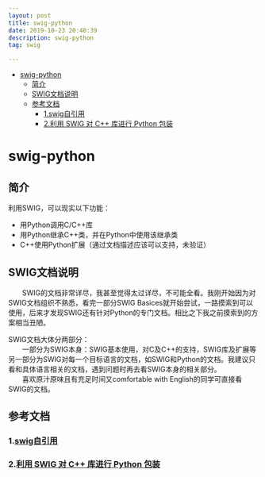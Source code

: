 ```yaml
---
layout: post
title: swig-python
date: 2019-10-23 20:40:39
description: swig-python
tag: swig

---
```

- [swig-python](#swig-python)
  - [简介](#简介)
  - [SWIG文档说明](#swig文档说明)
  - [参考文档](#参考文档)
    - [1.swig自引用](#1swig自引用)
    - [2.利用 SWIG 对 C++ 库进行 Python 包装](#2利用-swig-对-c-库进行-python-包装)

# swig-python
## 简介
利用SWIG，可以现实以下功能：
+ 用Python调用C/C++库
+ 用Python继承C++类，并在Python中使用该继承类
+ C++使用Python扩展（通过文档描述应该可以支持，未验证）

## SWIG文档说明
&emsp;&emsp;SWIG的文档非常详尽，我甚至觉得太过详尽，不可能全看。我刚开始因为对SWIG文档组织不熟悉，看完一部分SWIG Basices就开始尝试，一路摸索到可以使用，后来才发现SWIG还有针对Python的专门文档。相比之下我之前摸索到的方案相当丑陋。

SWIG文档大体分两部分：  
&emsp;&emsp;一部分为SWIG本身：SWIG基本使用，对C及C++的支持，SWIG库及扩展等
另一部分为SWIG对每一个目标语言的文档，如SWIG和Python的文档。我建议只看和具体语言相关的文档，遇到问题时再去看SWIG本身的相关部分。  
&emsp;&emsp;喜欢原汁原味且有充足时间又comfortable with English的同学可直接看SWIG的文档。

## 参考文档
### 1.[swig自引用](swig.md)
### 2.[利用 SWIG 对 C++ 库进行 Python 包装](https://segmentfault.com/a/1190000013219667)
